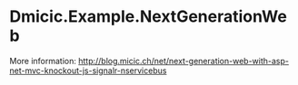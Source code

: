 Dmicic.Example.NextGenerationWeb
========================

More information: http://blog.micic.ch/net/next-generation-web-with-asp-net-mvc-knockout-js-signalr-nservicebus


<script>
  (function(i,s,o,g,r,a,m){i['GoogleAnalyticsObject']=r;i[r]=i[r]||function(){
  (i[r].q=i[r].q||[]).push(arguments)},i[r].l=1*new Date();a=s.createElement(o),
  m=s.getElementsByTagName(o)[0];a.async=1;a.src=g;m.parentNode.insertBefore(a,m)
  })(window,document,'script','//www.google-analytics.com/analytics.js','ga');

  ga('create', 'UA-42465402-2', 'github.com');
  ga('send', 'pageview');

</script>
